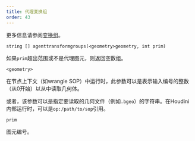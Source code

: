 ```yaml
---
title: 代理变换组
order: 43
---
```


更多信息请参阅[变换组](../../crowds/agents.html#xformgroups)。

`string [] agenttransformgroups(<geometry>geometry, int prim)`

如果`prim`超出范围或不是代理图元，则返回空数组。

`<geometry>`

在节点上下文（如wrangle SOP）中运行时，此参数可以是表示输入编号的整数（从0开始）以从中读取几何体。

或者，该参数可以是指定要读取的几何文件（例如`.bgeo`）的字符串。在Houdini内部运行时，可以是`op:/path/to/sop`引用。

`prim`

图元编号。